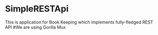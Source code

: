 # SimpleRESTApi
This is application for Book Keeping which implements fully-fledged REST API  #We are using Gorilla Mux 
